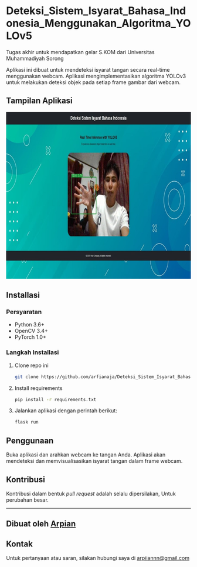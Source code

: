 # Deteksi_Sistem_Isyarat_Bahasa_Indonesia_Menggunakan_Algoritma_YOLOv5
Tugas akhir untuk mendapatkan gelar S.KOM dari Universitas Muhammadiyah Sorong

Aplikasi ini dibuat untuk mendeteksi isyarat tangan secara real-time menggunakan webcam. Aplikasi mengimplementasikan algoritma YOLOv3 untuk melakukan deteksi objek pada setiap frame gambar dari webcam. 
## Tampilan Aplikasi

![Tampilan Aplikasi](static/bg.jpeg)

## Installasi

### Persyaratan

- Python 3.6+ 
- OpenCV 3.4+
- PyTorch 1.0+

### Langkah Installasi

1. Clone repo ini 

   ```bash
   git clone https://github.com/arfianaja/Deteksi_Sistem_Isyarat_Bahasa_Indonesia_Menggunakan_Algoritma_YOLOv5.git
   ```
2. Install requirements
    ```bash
    pip install -r requirements.txt
    ```
3. Jalankan aplikasi dengan perintah berikut:
    ```bash
    flask run
    ```

## Penggunaan
Buka aplikasi dan arahkan webcam ke tangan Anda. Aplikasi akan mendeteksi dan memvisualisasikan isyarat tangan dalam frame webcam.

## Kontribusi

Kontribusi dalam bentuk *pull request* adalah selalu dipersilakan, Untuk perubahan besar.

---
Dibuat oleh [Arpian](https://github.com/arfianaja)
---

## Kontak
Untuk pertanyaan atau saran, silakan hubungi saya di arpiiannn@gmail.com
